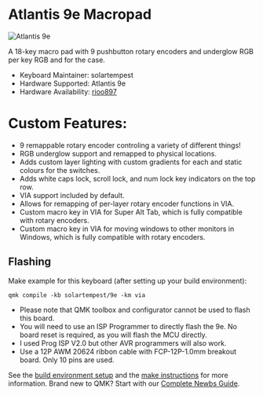 # Atlantis 9e Macropad

![Atlantis 9e](https://i.imgur.com/hFuZyXU.jpg)

A 18-key macro pad with 9 pushbutton rotary encoders and underglow RGB per key RGB and for the case.

* Keyboard Maintainer: solartempest
* Hardware Supported: Atlantis 9e
* Hardware Availability: [rioo897](https://shop198276076.world.taobao.com/index.htm?spm=2013.1.w5002-23418336364.2.3f4d7d51DkVX3s)

# Custom Features:

-   9 remappable rotary encoder controling a variety of different things!
-   RGB underglow support and remapped to physical locations.
-   Adds custom layer lighting with custom gradients for each and static colours for the switches.
-   Adds white caps lock, scroll lock, and num lock key indicators on the top row.
-   VIA support included by default.
-   Allows for remapping of per-layer rotary encoder functions in VIA.
-   Custom macro key in VIA for Super Alt Tab, which is fully compatible with rotary encoders.
-   Custom macro key in VIA for moving windows to other monitors in Windows, which is fully compatible with rotary encoders.


## Flashing

Make example for this keyboard (after setting up your build environment):

    qmk compile -kb solartempest/9e -km via

-   Please note that QMK toolbox and configurator cannot be used to flash this board.
-   You will need to use an ISP Programmer to directly flash the 9e. No board reset is required, as you will flash the MCU directly.
-   I used Prog ISP V2.0 but other AVR programmers will also work.
-   Use a 12P AWM 20624 ribbon cable with FCP-12P-1.0mm breakout board. Only 10 pins are used.

See the [build environment setup](https://docs.qmk.fm/#/getting_started_build_tools) and the [make instructions](https://docs.qmk.fm/#/getting_started_make_guide) for more information. Brand new to QMK? Start with our [Complete Newbs Guide](https://docs.qmk.fm/#/newbs).
